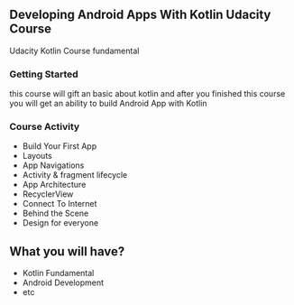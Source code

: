 
## Developing Android Apps With Kotlin Udacity Course

Udacity Kotlin Course fundamental 

### Getting Started

this course will gift an basic about kotlin and after you finished this course you will get an ability to build Android App with Kotlin

### Course Activity

* Build Your First App
* Layouts
* App Navigations
* Activity & fragment lifecycle
* App Architecture
* RecyclerView
* Connect To Internet
* Behind the Scene
* Design for everyone

## What you will have?
* Kotlin Fundamental
* Android Development
* etc

